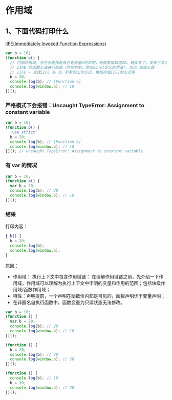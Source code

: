 # 作用域

## 1、下面代码打印什么

[IIFE(Immediately Invoked Function Expressions)](https://developer.mozilla.org/zh-CN/docs/Glossary/IIFE)

```js
var b = 10;
(function b() {
  // 内部作用域，会先去查找是有已有变量b的声明，有就直接赋值20，确实有了，发现了具名函数 function b () {}, 拿此b做赋值；
  // IIFE 的函数无法进行赋值（内部机制，类似const定义的常量），所以 赋值无效
  // IIFE - 查找IIFE 在 JS 引擎的工作方式，堆栈存储IIFE的方式等
  b = 20;
  console.log(b); // [Function b]
  console.log(window.b); // 10
})();
```

### 严格模式下会报错：Uncaught TypeError: Assignment to constant variable

```js
var b = 10;
(function b() {
  'use strict'
  b = 20;
  console.log(b); // [Function b]
  console.log(window.b); // 10
})(); // Uncaught TypeError: Assignment to constant variable
```

### 有 var 的情况

```js
var b = 10;
(function b() {
  var b = 20;
  console.log(b); // 20
  console.log(window.b); // 10
})();
```

### 结果

打印内容：

```js
ƒ b() {
  b = 20;
  console.log(b);
  console.log(window.b);
}
```

原因：

* 作用域： 执行上下文中包含作用域链：
  在理解作用域链之前，先介绍一下作用域，作用域可以理解为执行上下文中申明的变量和作用的范围；包括块级作用域/函数作用域；
* 特性：声明提前，一个声明在函数体内部是可见的，函数声明优于变量声明；
* 在非匿名自执行函数中，函数变量为只读状态无法修改。

```js
var b = 10;
(function () {
  var b = 20;
  console.log(b); // 20
  console.log(window.b); // 10
})();

(function () {
  b = 20;
  console.log(b); // 20
  console.log(window.b); // 20
})();

(function () {
  console.log(b); // 10
  b = 20;
  console.log(window.b); // 20
})();

```